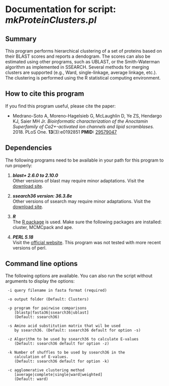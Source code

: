 # Documentation for script: _mkProteinClusters.pl_

## Summary
This program performs hierarchical clustering of a set of proteins based on 
their BLAST scores and reports a dendogram. The scores can also be estimated 
using other programs, such as UBLAST, or the Smith-Waterman algorithm as 
implemented in SSEARCH. Several methods for merging clusters are 
supported (e.g., Ward, single-linkage, average linkage, etc.). The clustering 
is performed using the R statistical computing environment.

## How to cite this program
If you find this program useful, please cite the paper:  

  * Medrano-Soto A, Moreno-Hagelsieb G, McLaughlin D, Ye ZS, Hendargo KJ, Saier MH Jr. 
  _Bioinformatic characterization of the Anoctamin Superfamily of Ca2+-activated ion 
  channels and lipid scramblases._  2018. PLoS One. **13**(3):e0192851 
  **PMID:** [29579047](https://www.ncbi.nlm.nih.gov/pubmed/?term=29579047)  


## Dependencies
The following programs need to be available in your path for this 
program to run properly:

1. **_blast+ 2.6.0 to 2.10.0_**  
Other versions of blast may require minor adaptations. Visit the
[download site](https://blast.ncbi.nlm.nih.gov/Blast.cgi?PAGE_TYPE=BlastDocs&DOC_TYPE=Download). 

2. **_ssearch36 version: 36.3.8e_**  
Other versions of ssearch may require minor adaptations. Visit the
[download site](https://fasta.bioch.virginia.edu/fasta_www2/fasta_down.shtml). 

3. **_R_**  
The [R package](https://www.r-project.org/) is used. Make sure the following 
packages are installed: cluster, MCMCpack and ape.

4. **_PERL 5.18_**  
Visit the [official website](https://www.perl.org/). This program 
was not tested with more recent versions of perl.

## Command line options
The following options are available. You can also run the 
script without arguments to display the options:

     -i query filename in fasta format (required)
     
     -o output folder (Default: Clusters)
     
     -p program for pairwise comparisons
        [blastp|fasta36|ssearch36|ublast] 
        (Default: ssearch36)
        
     -s Amino acid substitution matrix that wil be used
        by ssearch36. (Default: ssearch36 default for option -s)
        
     -z Algorithm to be used by ssearch36 to calculate E-values
        (Default: ssearch36 default for option -z) 
        
     -k Number of shuffles to be used by ssearch36 in the
        calculation of E-values. 
        (Default: ssearch36 default for option -k)
      
     -c agglomerative clustering method
        [average|complete|single|ward|weighted]
        (Default: ward)

